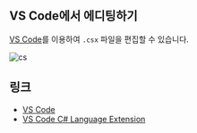 VS Code에서 에디팅하기
-----

[VS Code](https://code.visualstudio.com/)를 이용하여 `.csx` 파일을 편집할 수 있습니다.

![cs](cs_plugin.png)<br>

링크
----
* [VS Code](https://code.visualstudio.com/)
* [VS Code C# Language Extension](https://marketplace.visualstudio.com/items?itemName=ms-vscode.csharp)
